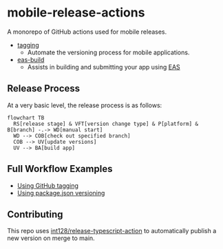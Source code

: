 # mobile-release-actions

A monorepo of GitHub actions used for mobile releases.

* [tagging](./tagging)
  * Automate the versioning process for mobile applications.
* [eas-build](./eas-build)
  * Assists in building and submitting your app using [EAS](https://docs.expo.dev/eas/)

## Release Process

At a very basic level, the release process is as follows:

```mermaid
flowchart TB
  RS[release stage] & VFT[version change type] & P[platform] & B[branch] -.-> WD[manual start]
  WD --> COB[check out specified branch]
  COB --> UV[update versions]
  UV --> BA[build app]
```

## Full Workflow Examples

* [Using GitHub tagging](./examples/release-github.yml)
* [Using package.json versioning](./examples/release-manual.yml)

## Contributing

This repo uses [int128/release-typescript-action](https://github.com/int128/release-typescript-action) to automatically publish a new version on merge to main.
